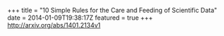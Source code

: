 +++
title = "10 Simple Rules for the Care and Feeding of Scientific Data"
date = 2014-01-09T19:38:17Z
featured = true
+++
http://arxiv.org/abs/1401.2134v1